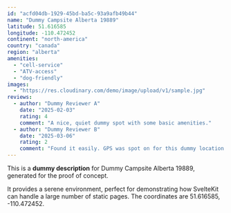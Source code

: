 ```yaml
---
id: "acfd04db-1929-45bd-ba5c-93a9afb49b44"
name: "Dummy Campsite Alberta 19889"
latitude: 51.616585
longitude: -110.472452
continent: "north-america"
country: "canada"
region: "alberta"
amenities:
  - "cell-service"
  - "ATV-access"
  - "dog-friendly"
images:
  - "https://res.cloudinary.com/demo/image/upload/v1/sample.jpg"
reviews:
  - author: "Dummy Reviewer A"
    date: "2025-02-03"
    rating: 4
    comment: "A nice, quiet dummy spot with some basic amenities."
  - author: "Dummy Reviewer B"
    date: "2025-03-06"
    rating: 2
    comment: "Found it easily. GPS was spot on for this dummy location."
---
```


This is a **dummy description** for Dummy Campsite Alberta 19889, generated for the proof of concept.

It provides a serene environment, perfect for demonstrating how SvelteKit can handle a large number of static pages. The coordinates are 51.616585, -110.472452.
